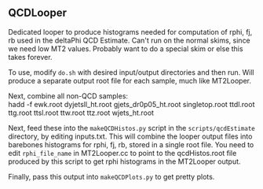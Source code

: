 ## QCDLooper
Dedicated looper to produce histograms needed for computation of rphi, fj, rb used in the deltaPhi QCD Estimate.
Can't run on the normal skims, since we need low MT2 values. Probably want to do a special skim or else this
takes forever.

To use, modify `do.sh` with desired input/output directories and then run. Will produce a separate output root file for each
sample, much like MT2Looper.

Next, combine all non-QCD samples:      
   hadd -f ewk.root dyjetsll_ht.root gjets_dr0p05_ht.root singletop.root ttdl.root ttg.root ttsl.root ttw.root ttz.root wjets_ht.root

Next, feed these into the `makeQCDHistos.py` script in the `scripts/qcdEstimate` directory, by editing inputs.txt. This will combine the looper output 
files into barebones histograms for rphi, fj, rb, stored in a single root file. You need to edit `rphi_file_name` in MT2Looper.cc to point to the qcdHistos.root file produced by this script to get rphi histograms in the MT2Looper output. 

Finally, pass this output into `makeQCDPlots.py` to get pretty plots.
